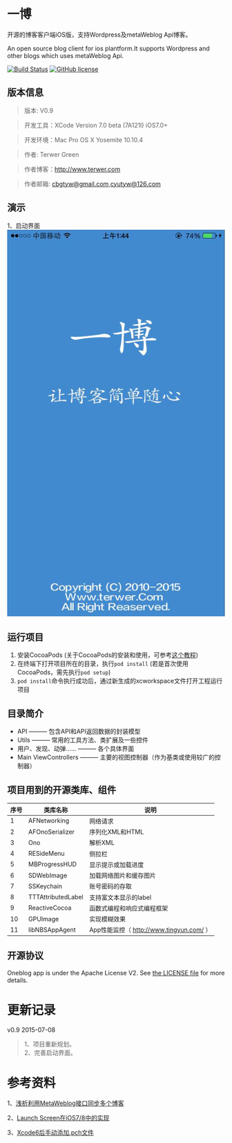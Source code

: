 # 一博
开源的博客客户端iOS版，支持Wordpress及metaWeblog Api博客。

An open source blog client for ios plantform.It supports Wordpress and other blogs which uses metaWeblog Api.

[![Build Status](https://api.travis-ci.org/terwer/OneblogiOS.svg)](https://travis-ci.org/terwer/OneblogiOS) [![GitHub license](	https://img.shields.io/hexpm/l/plug.svg)](https://raw.githubusercontent.com/OneblogiOS/OneblogiOS/master/LICENSE.md)


版本信息
-------
>版本: V0.9

>开发工具：XCode Version 7.0 beta (7A121l) iOS7.0+

>开发环境：Mac Pro OS X Yosemite 10.10.4

>作者: Terwer Green

>作者博客：http://www.terwer.com

>作者邮箱: cbgtyw@gmail.com,cyutyw@126.com

演示
---
1、启动界面
　
![](Images/1.png)

## 运行项目
1. 安装CocoaPods (关于CocoaPods的安装和使用，可参考[这个教程](http://blog.devtang.com/blog/2014/05/25/use-cocoapod-to-manage-ios-lib-dependency/))
2. 在终端下打开项目所在的目录，执行```pod install``` (若是首次使用CocoaPods，需先执行```pod setup```)
3. ```pod install```命令执行成功后，通过新生成的xcworkspace文件打开工程运行项目

## 目录简介
* API ——— 包含API和API返回数据的封装模型
* Utils ——— 常用的工具方法、类扩展及一些控件
* 用户、发现、动弹...... ——— 各个具体界面
* Main ViewControllers ——— 主要的视图控制器（作为基类或使用较广的控制器）

## 项目用到的开源类库、组件

序号|类库名称|说明
-|-|-
1|AFNetworking|网络请求
2|AFOnoSerializer|序列化XML和HTML
3|Ono|解析XML
4|RESideMenu|侧拉栏
5|MBProgressHUD|显示提示或加载进度
6|SDWebImage|加载网络图片和缓存图片
7|SSKeychain|账号密码的存取
8|TTTAttributedLabel|支持富文本显示的label
9|ReactiveCocoa|函数式编程和响应式编程框架
10|GPUImage|实现模糊效果
11|libNBSAppAgent|App性能监控（ http://www.tingyun.com/ ）

## 开源协议
Oneblog app is under the Apache License V2. See [the LICENSE file](https://github.com/terwer/OneblogiOS/blob/master/LICENSE.md) for more details.

更新记录
======
v0.9 2015-07-08
>1、项目重新规划。  
>2、完善启动界面。

参考资料  
=======

1、[浅析利用MetaWeblog接口同步多个博客](http://developer.51cto.com/art/200907/135453.htm)

2、[Launch Screen在iOS7/8中的实现](http://blog.shiqichan.com/Launch-Screen-in-iOS-7-and-8/)

3、[Xcode6后手动添加.pch文件](http://www.bkjia.com/Androidjc/979939.html)
